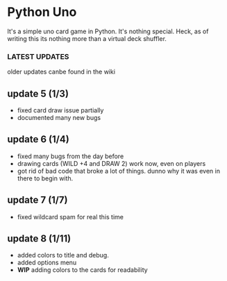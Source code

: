 # Python Uno
It's a simple uno card game in Python. It's nothing special. Heck, as of writing this its nothing more than a virtual deck shuffler.

### LATEST UPDATES
older updates canbe found in the wiki

## update 5 (1/3)
* fixed card draw issue partially
* documented many new bugs

## update 6 (1/4)
* fixed many bugs from the day before
* drawing cards (WILD +4 and DRAW 2) work now, even on players
* got rid of bad code that broke a lot of things. dunno why it was even in there to begin with.

## update 7 (1/7)
* fixed wildcard spam for real this time

## update 8 (1/11)
* added colors to title and debug.
* added options menu
* **WIP** adding colors to the cards for readability
